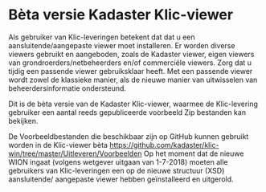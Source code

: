 # Bèta versie Kadaster Klic-viewer
Als gebruiker van Klic-leveringen betekent dat dat u een aansluitende/aangepaste viewer moet installeren. Er worden diverse viewers gebruikt en aangeboden, zoals de Kadaster viewer, eigen viewers van grondroerders/netbeheerders en/of commerciële viewers. Zorg dat u tijdig een passende viewer gebruiksklaar heeft.
Met een passende viewer wordt zowel de klassieke manier, als de nieuwe manier van uitwisselen van beheerdersinformatie ondersteund.

Dit is de bèta versie van de Kadaster Klic-viewer, waarmee de Klic-levering gebruiker een aantal reeds gepubliceerde voorbeeld Zip bestanden kan bekijken.

De Voorbeeldbestanden die beschikbaar zijn op GitHub kunnen gebruikt worden in de Klic-viewer bèta https://github.com/kadaster/klic-win/tree/master/Uitleveren/Voorbeelden
Op het moment dat de nieuwe WION ingaat (volgens wetgever uitgaan van 1-7-2018) moeten alle gebruikers van Klic-leveringen een op de nieuwe structuur (XSD) aansluitende/ aangepaste viewer hebben geïnstalleerd en uitgerold.
